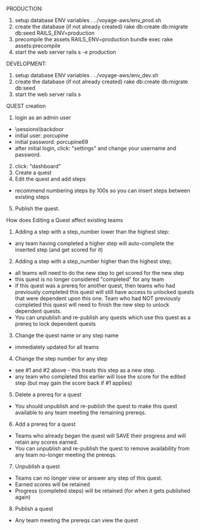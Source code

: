 PRODUCTION:
1. setup database ENV variables
   . ../voyage-aws/env_prod.sh
2. create the database (if not already created)
  rake db:create db:migrate db:seed RAILS_ENV=production
3. precompile the assets
  RAILS_ENV=production bundle exec rake assets:precompile
4. start the web server
  rails s -e production

DEVELOPMENT:
1. setup database ENV variables
  . ../voyage-aws/env_dev.sh
2. create the database (if not already created)
  rake db:create db:migrate db:seed
3. start the web server
  rails s

QUEST creation
1. login as an admin user
  - \sessions\backdoor
  - initial user: porcupine
  - initial password: porcupine69
  - after initial login, click: "settings" and change your username and password.
2. click: "dashboard"
3. Create a quest
4. Edit the quest and add steps
  - recommend numbering steps by 100s so you can insert steps between existing steps
5. Publish the quest.

How does Editing a Quest affect existing teams
1. Adding a step with a step_number lower than the highest step:
  - any team having completed a higher step will auto-complete the inserted step (and get scored for it)
2. Adding a step with a step_number higher than the highest step;
  - all teams will need to do the new step to get scored for the new step
  - this quest is no longer considered "completed" for any team
  - if this quest was a prereq for another quest, then teams who had previously completed this quest will still have access to unlocked quests that were dependent upon this one.  Team who had NOT previously completed this quest will need to finish the new step to unlock dependent quests.
  - You can unpublish and re-publish any quests which use this quest as a prereq to lock dependent quests
3. Change the quest name or any step name
  - immediately updated for all teams
4. Change the step number for any step
  - see #1 and #2 above - this treats this step as a new step.
  - any team who completed this earlier will lose the score for the edited step (but may gain the score back if #1 applies)
5. Delete a prereq for a quest
  - You should unpublish and re-publish the quest to make this quest available to any team meeting the remaining prereqs.
6. Add a prereq for a quest
  - Teams who already began the quest will SAVE their progress and will retain any scores earned.
  - You can unpublish and re-publish the quest to remove availability from any team no-longer meeting the prereqs.
7. Unpublish a quest
  - Teams can no longer view or answer any step of this quest.
  - Earned scores will be retained
  - Progress (completed steps) will be retained (for when it gets published again)
8. Publish a quest
  - Any team meeting the prereqs can view the quest

